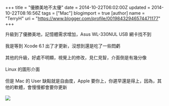 +++
title = "優勝美地不太優"
date = 2014-10-22T06:02:00Z
updated = 2014-10-22T08:16:56Z
tags = ["Mac"]
blogimport = true 
[author]
	name = "TerryH"
	uri = "https://www.blogger.com/profile/00198432946574471177"
+++

升級到了優勝美地，記憶體需求增加，Asus WL-330NUL USB 網卡找不到<br /><br />我是等到 Xcode 6.1 出了才更新，沒想到還是吃了一些悶虧<br /><br />其他的升級，好處不明顯，視覺上的修改，見仁見智，介面倒是有幾分像<br /><br />Linux 的圖形介面<br /><br />但是 Mac 的 User 缺點就是自由度，Apple 要你上，你遲早還是得上，因為，其他的軟體，會慢慢都會要你更新<br /><br /><a href="http://4.bp.blogspot.com/-M5ZFP4FQODI/VEeqpB9uRWI/AAAAAAAAByQ/tELIWwalFjs/s1600/%E8%9E%A2%E5%B9%95%E5%BF%AB%E7%85%A7%2B2014-10-22%2B%E4%B8%8B%E5%8D%889.00.50.png" imageanchor="1" ><img border="0" src="http://4.bp.blogspot.com/-M5ZFP4FQODI/VEeqpB9uRWI/AAAAAAAAByQ/tELIWwalFjs/s640/%E8%9E%A2%E5%B9%95%E5%BF%AB%E7%85%A7%2B2014-10-22%2B%E4%B8%8B%E5%8D%889.00.50.png" /></a>
